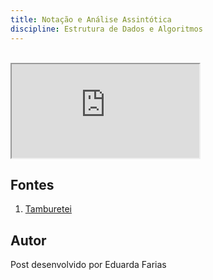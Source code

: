 ```yaml
---
title: Notação e Análise Assintótica
discipline: Estrutura de Dados e Algoritmos
---
```


<br>

<iframe src="https://drive.google.com/file/d/1LP9iHPdSJJiU5WFXVI1-A3c880YUw9Z6/preview"  allow="autoplay"></iframe>

## Fontes 

1. <a href= "https://github.com/OpenDevUFCG/Tamburetei" target="_blank"> Tamburetei </a>

## Autor 

Post desenvolvido por Eduarda Farias 